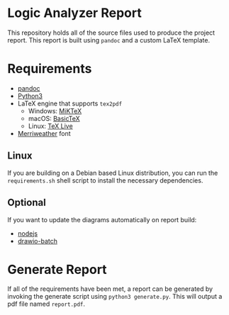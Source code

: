 # Logic Analyzer Report #
This repository holds all of the source files used to produce the project report. This report
is built using `pandoc` and a custom LaTeX template.

# Requirements #

* [pandoc](http://pandoc.org/)
* [Python3](https://www.python.org/)
* LaTeX engine that supports `tex2pdf`
    * Windows: [MiKTeX](http://miktex.org/)
    * macOS: [BasicTeX](http://www.tug.org/mactex/morepackages.html)
    * Linux: [TeX Live](http://www.tug.org/texlive/)
* [Merriweather](https://fonts.google.com/specimen/Merriweather) font

## Linux ##
If you are building on a Debian based Linux distribution, you can run the `requirements.sh` shell script to install the necessary dependencies.

## Optional ##
If you want to update the diagrams automatically on report build:

* [nodejs](https://nodejs.org/en/)
* [drawio-batch](https://github.com/languitar/drawio-batch)

# Generate Report #
If all of the requirements have been met, a report can be generated by invoking the generate script using `python3 generate.py`. This will output a pdf file named `report.pdf`.
